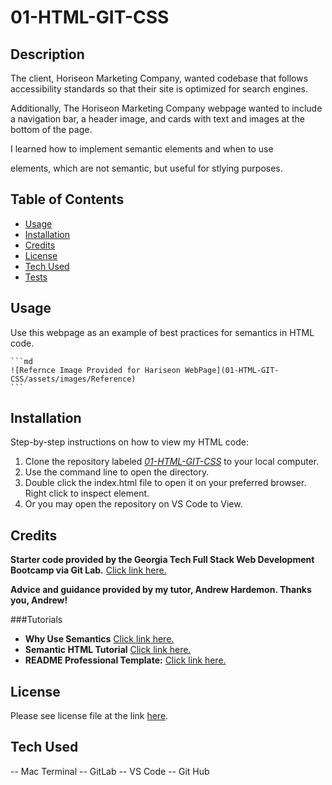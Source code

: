 # 01-HTML-GIT-CSS

## Description

The client, Horiseon Marketing Company, wanted codebase that follows accessibility standards so that their site is optimized for search engines.

Additionally, The Horiseon Marketing Company webpage  wanted to include a navigation bar, a header image, and cards with text and images at the bottom of the page.

I learned how to implement semantic elements and when to use <div> elements, which are not semantic, but useful for stlying purposes.

## Table of Contents

- [Usage](#usage)
- [Installation](#installation)
- [Credits](#credits)
- [License](#license)
- [Tech Used](#tech-used)
- [Tests](#tests)

## Usage

Use this webpage as an example of best practices for semantics in HTML code.

    ```md
    ![Refernce Image Provided for Hariseon WebPage](01-HTML-GIT-CSS/assets/images/Reference)
    ```

## Installation

Step-by-step instructions on how to view my HTML code:

1. Clone the repository labeled [*01-HTML-GIT-CSS*](https://github.com/victoriamcn/01-HTML-GIT-CSS) to your local computer.
2. Use the command line to open the directory.
3. Double click the index.html file to open it on your preferred browser. Right click to inspect element.
4. Or you may open the repository on VS Code to View.

## Credits

**Starter code provided by the Georgia Tech Full Stack Web Development Bootcamp via Git Lab.** [Click link here.](https://gt.bootcampcontent.com/GT-Coding-Boot-Camp/GT-VIRT-FSF-PT-01-2023-U-LOLC/-/blob/main/01-HTML-Git-CSS/02-Challenge/README.md)

**Advice and guidance provided by my tutor, Andrew Hardemon. Thanks you, Andrew!**

###Tutorials
- **Why Use Semantics** [Click link here.](https://www.thoughtco.com/why-use-semantic-html-3468271)
- **Semantic HTML Tutorial** [Click link here.](https://www.internetingishard.com/html-and-css/semantic-html/)
- **README Professional Template:** [Click link here.](https://coding-boot-camp.github.io/full-stack/github/professional-readme-guide)

## License

Please see license file at the link [here](https://github.com/victoriamcn/01-HTML-GIT-CSS/blob/main/LICENSE).

## Tech Used
-- Mac Terminal
-- GitLab
-- VS Code
-- Git Hub
